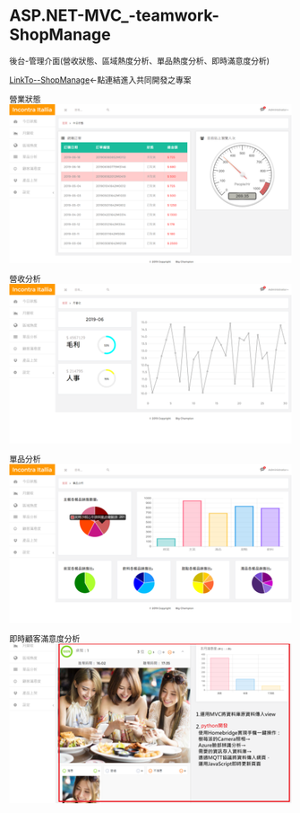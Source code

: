 # ASP.NET-MVC_-teamwork-ShopManage
後台-管理介面(營收狀態、區域熱度分析、單品熱度分析、即時滿意度分析)

[LinkTo--ShopManage](https://github.com/yofishyo/ShopManage)←點連結進入共同開發之專案

營業狀態
![alt text](https://raw.githubusercontent.com/WonChang05/ASP.NET-MVC_-teamwork-ShopManage/master/teamworkShopManage/shopState.png?token=AMCPWOZXY2UGAQWZAJO7XQK5B6ZJS)

營收分析
![alt text](https://raw.githubusercontent.com/WonChang05/ASP.NET-MVC_-teamwork-ShopManage/master/teamworkShopManage/revenue.png?token=AMCPWO34ERKNGVGG2I7ZSOK5B6ZM4)

單品分析
![alt text](https://raw.githubusercontent.com/WonChang05/ASP.NET-MVC_-teamwork-ShopManage/master/teamworkShopManage/statistic.png?token=AMCPWO4VAKIC3FCZ5W763NC5B6ZOE)

即時顧客滿意度分析
![alt text](https://raw.githubusercontent.com/WonChang05/ASP.NET-MVC_-teamwork-ShopManage/master/teamworkShopManage/CustomerSatisfaction.png?token=AMCPWO44LVQ264CYKRMDVC25B6ZPE)
